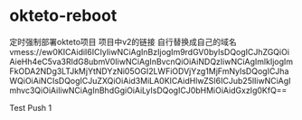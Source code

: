 # okteto-reboot

定时强制部署okteto项目
项目中v2的链接   自行替换成自己的域名
vmess://ew0KICAidiI6ICIyIiwNCiAgInBzIjogIm9rdGV0byIsDQogICJhZGQiOiAieHh4eC5va3RldG8ubmV0IiwNCiAgInBvcnQiOiAiNDQzIiwNCiAgImlkIjogImFkODA2NDg3LTJkMjYtNDYzNi05OGI2LWFiODVjYzg1MjFmNyIsDQogICJhaWQiOiAiNCIsDQogICJuZXQiOiAid3MiLA0KICAidHlwZSI6ICJub25lIiwNCiAgImhvc3QiOiAiIiwNCiAgInBhdGgiOiAiLyIsDQogICJ0bHMiOiAidGxzIg0KfQ==

Test Push 1
